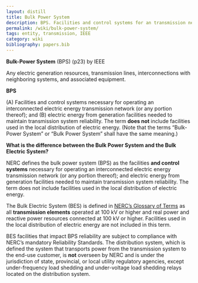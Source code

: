 ```yaml
---
layout: distill
title: Bulk Power System
description: BPS. Facilities and control systems for an transmission network.
permalink: /wiki/bulk-power-system/
tags: entity, transmission, IEEE
category: wiki
bibliography: papers.bib
---
```


**Bulk-Power System** (BPS) <d-cite key="ieee2018std1547"></d-cite> (p23) by IEEE

Any electric generation resources, transmission lines, interconnections with neighboring systems, and associated equipment.

**BPS** <d-cite key="nerc2024glossary"></d-cite>

(A) Facilities and control systems necessary for operating an interconnected electric energy transmission network (or any portion thereof);
and (B) electric energy from generation facilities needed to maintain transmission system reliability.
The term **does not** include facilities used in the local distribution of electric energy. (Note that the terms “Bulk-Power System” or “Bulk Power System” shall have the same meaning.)

**What is the difference between the Bulk Power System and the Bulk Electric System?** <d-cite key="nerc2023faq"></d-cite>

NERC defines the bulk power system (BPS) as the facilities **and control systems** necessary for operating an interconnected electric energy transmission network (or any portion thereof);
and electric energy from generation facilities needed to maintain transmission system reliability.
The term does not include facilities used in the local distribution of electric energy.

The Bulk Electric System (BES) is defined in [NERC’s Glossary of Terms](https://www.nerc.com/pa/Stand/Glossary%20of%20Terms/Glossary_of_Terms.pdf) as all **transmission elements** operated at 100 kV or higher and real power and reactive power resources connected at 100 kV or higher.
Facilities used in the local distribution of electric energy are not included in this term.

BES facilities that impact BPS reliability are subject to compliance with NERC’s mandatory Reliability Standards.
The distribution system, which is defined the system that transports power from the transmission system to the end-use customer, is **not** overseen by NERC and is under the jurisdiction of state, provincial, or local utility regulatory agencies, except under-frequency load shedding and under-voltage load shedding relays located on the distribution system.
